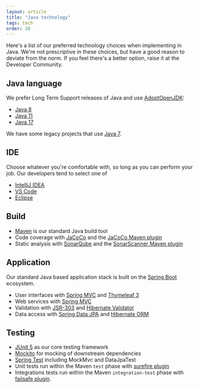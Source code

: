 ```yaml
---
layout: article
title: "Java technology"
tags: tech
order: 20
---
```

Here's a list of our preferred technology choices when implementing in Java. We're not prescriptive in these choices, but have a good reason to deviate from the norm. If you feel there's a better option, raise it at the Developer Community.

## Java language

We prefer Long Term Support releases of Java and use [AdoptOpenJDK][adoptopenjdk]:

* [Java 8][openjdk-8]
* [Java 11][openjdk-11]
* [Java 17][openjdk-17]

We have some legacy projects that use [Java 7][openjdk-7].

## IDE

Choose whatever you're comfortable with, so long as you can perform your job. Our developers tend to select one of

* [IntelliJ IDEA][intellij-idea]
* [VS Code][vs-code]
* [Eclipse][eclipse-ide]

## Build

* [Maven][maven] is our standard Java build tool
* Code coverage with [JaCoCo][jacoco] and the [JaCoCo Maven plugin][jacoco-maven-plugin]
* Static analysis with [SonarQube][sonarqube] and the [SonarScanner Maven plugin][sonarqube-maven-plugin]

## Application

Our standard Java based application stack is built on the [Spring Boot][spring-boot] ecosystem.

* User interfaces with [Spring MVC][spring-mvc] and [Thymeleaf 3][thymeleaf]
* Web services with [Spring MVC][spring-mvc]
* Validation with [JSR-303][jsr-303] and [Hibernate Validator][hibernate-validator]
* Data access with [Spring Data JPA][spring-data-jpa] and [Hibernate ORM][hibernate-orm]

## Testing

* [JUnit 5][junit5] as our core testing framework
* [Mockito][mockito] for mocking of downstream dependencies
* [Spring Test][springtest] including MockMvc and DataJpaTest
* Unit tests run within the Maven `test` phase with [surefire plugin][maven-surefire]
* Integrations tests run within the Maven `integration-test` phase with [failsafe plugin][maven-failsafe].

[adoptopenjdk]: <https://adoptopenjdk.net/>
[openjdk-7]: <https://openjdk.java.net/projects/jdk7/>
[openjdk-8]: <https://openjdk.java.net/projects/jdk8/>
[openjdk-11]: <https://openjdk.java.net/projects/jdk/11/>
[openjdk-17]: <https://openjdk.java.net/projects/jdk/17/>

[intellij-idea]: <https://www.jetbrains.com/idea/>
[vs-code]: <https://code.visualstudio.com/>
[eclipse-ide]: <https://www.eclipse.org/ide/>

[maven]: <https://maven.apache.org/>
[jacoco]: <https://www.jacoco.org/jacoco/trunk/doc/>
[jacoco-maven-plugin]: <https://www.eclemma.org/jacoco/trunk/doc/maven.html>
[sonarqube]: <https://www.sonarqube.org/>
[sonarqube-maven-plugin]: <https://docs.sonarqube.org/latest/analysis/scan/sonarscanner-for-maven/>

[hibernate-orm]: <https://hibernate.org/orm/>
[hibernate-validator]: <https://hibernate.org/validator/>
[jsr-303]: <https://beanvalidation.org/1.0/spec/>
[spring-boot]: <https://spring.io/projects/spring-boot>
[spring-mvc]: <https://docs.spring.io/spring-framework/docs/3.2.x/spring-framework-reference/html/mvc.html>
[thymeleaf]: <https://www.thymeleaf.org/>
[spring-data-jpa]: <https://spring.io/projects/spring-data-jpa>

[junit5]: <https://junit.org/junit5/docs/current/user-guide/>
[maven-surefire]: <https://maven.apache.org/surefire/maven-surefire-plugin/>
[maven-failsafe]: <https://maven.apache.org/surefire/maven-failsafe-plugin/>
[mockito]: <https://site.mockito.org/>
[springtest]: <https://docs.spring.io/spring-framework/docs/current/reference/html/testing.html>
